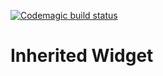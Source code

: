 [![Codemagic build status](https://api.codemagic.io/apps/5d3ab50f2322c4000c1544eb/5d3ab8eb3764bf00108ba722/status_badge.svg)](https://codemagic.io/apps/5d3ab50f2322c4000c1544eb/5d3ab8eb3764bf00108ba722/latest_build)

# Inherited Widget